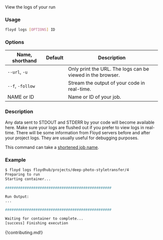 View the logs of your run

### Usage
```bash
floyd logs [OPTIONS] ID
```

### Options
| Name, shorthand | Default | Description |
| --------------- | ------- | ----------- |
| `--url`, `-u` |      | Only print the URL. The logs can be viewed in the browser. |
| `--f`, `-follow` |      | Stream the output of your code in real-time. |
| NAME or ID |      | Name or ID of your job. |

### Description
Any data sent to STDOUT and STDERR by your code will become available here. Make sure your
logs are flushed out if you prefer to view logs in real-time. There will be some information from
Floyd servers before and after your project logs. They are usually useful for debugging purposes.

This command can take a [shortened job name](../guides/shortnames).

### Example
```bash
$ floyd logs floydhub/projects/deep-photo-styletransfer/4
Preparing to run
Starting container...

#################################################

Run Output:
...

#################################################

Waiting for container to complete...
[success] Finishing execution
```

{!contributing.md!}
